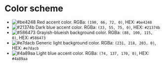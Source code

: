 # Color scheme
- ![#be4248](https://placehold.it/15/be4248/000000?text=+) Red accent color. RGBa: `(190, 66, 72, 0)`, HEX: `#be4248`
- ![#21374b](https://placehold.it/15/21374b/000000?text=+) Dark blue accent color. RGBa: `(33, 55, 75, 0)`, HEX: `#21374b` 
- ![#586473](https://placehold.it/15/586473/000000?text=+) Grayish-blueish background color. RGBa: `(88, 100, 115, 0)`, HEX: `#586473`
- ![#e7dacb](https://placehold.it/15/e7dacb/000000?text=+) Generic light background color. RGBa: `(231, 218, 203, 0)`, HEX: `#e7dacb`
- ![#4a89aa](https://placehold.it/15/4a89aa/000000?text=+) Light blue accent color. RGBa: `(74, 137, 170, 0)`, HEX: `#4a89aa`
